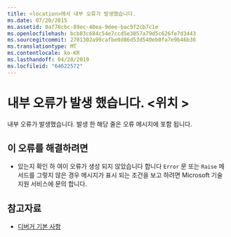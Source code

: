 ```yaml
---
title: <location>에서 내부 오류가 발생했습니다.
ms.date: 07/20/2015
ms.assetid: 0af78cbc-89ec-40ea-9dee-bac9f2cb7c1e
ms.openlocfilehash: bcb83c684c54e7ccd5e3857a79d5c626fe7d3443
ms.sourcegitcommit: 2701302a99cafbe0d86d53d540eb0fa7e9b46b36
ms.translationtype: MT
ms.contentlocale: ko-KR
ms.lasthandoff: 04/28/2019
ms.locfileid: "64622572"
---
```

# <a name="internal-error-happened-at-location"></a>내부 오류가 발생 했습니다. \<위치 >
내부 오류가 발생했습니다. 발생 한 해당 줄은 오류 메시지에 포함 됩니다.  
  
## <a name="to-correct-this-error"></a>이 오류를 해결하려면  
  
- 있는지 확인 하 여이 오류가 생성 되지 않았습니다 합니다 `Error` 문 또는 `Raise` 메서드를 그렇지 않은 경우 메시지가 표시 되는 조건을 보고 하려면 Microsoft 기술 지원 서비스에 문의 합니다.  
  
## <a name="see-also"></a>참고자료

- [디버거 기본 사항](/visualstudio/debugger/debugger-basics)
